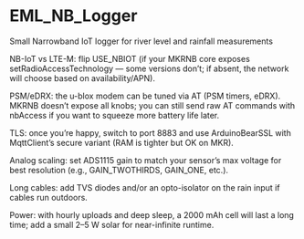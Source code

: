 # EML_NB_Logger
Small Narrowband IoT logger for river level and rainfall measurements

NB-IoT vs LTE-M: flip USE_NBIOT (if your MKRNB core exposes setRadioAccessTechnology — some versions don’t; if absent, the network will choose based on availability/APN).

PSM/eDRX: the u-blox modem can be tuned via AT (PSM timers, eDRX). MKRNB doesn’t expose all knobs; you can still send raw AT commands with nbAccess if you want to squeeze more battery life later.

TLS: once you’re happy, switch to port 8883 and use ArduinoBearSSL with MqttClient’s secure variant (RAM is tighter but OK on MKR).

Analog scaling: set ADS1115 gain to match your sensor’s max voltage for best resolution (e.g., GAIN_TWOTHIRDS, GAIN_ONE, etc.).

Long cables: add TVS diodes and/or an opto-isolator on the rain input if cables run outdoors.

Power: with hourly uploads and deep sleep, a 2000 mAh cell will last a long time; add a small 2–5 W solar for near-infinite runtime.
